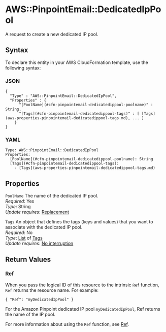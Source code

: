 # AWS::PinpointEmail::DedicatedIpPool<a name="aws-resource-pinpointemail-dedicatedippool"></a>

A request to create a new dedicated IP pool\.

## Syntax<a name="aws-resource-pinpointemail-dedicatedippool-syntax"></a>

To declare this entity in your AWS CloudFormation template, use the following syntax:

### JSON<a name="aws-resource-pinpointemail-dedicatedippool-syntax.json"></a>

```
{
  "Type" : "AWS::PinpointEmail::DedicatedIpPool",
  "Properties" : {
      "[PoolName](#cfn-pinpointemail-dedicatedippool-poolname)" : String,
      "[Tags](#cfn-pinpointemail-dedicatedippool-tags)" : [ [Tags](aws-properties-pinpointemail-dedicatedippool-tags.md), ... ]
    }
}
```

### YAML<a name="aws-resource-pinpointemail-dedicatedippool-syntax.yaml"></a>

```
Type: AWS::PinpointEmail::DedicatedIpPool
Properties: 
  [PoolName](#cfn-pinpointemail-dedicatedippool-poolname): String
  [Tags](#cfn-pinpointemail-dedicatedippool-tags): 
    - [Tags](aws-properties-pinpointemail-dedicatedippool-tags.md)
```

## Properties<a name="aws-resource-pinpointemail-dedicatedippool-properties"></a>

`PoolName`  <a name="cfn-pinpointemail-dedicatedippool-poolname"></a>
The name of the dedicated IP pool\.  
*Required*: Yes  
*Type*: String  
*Update requires*: [Replacement](https://docs.aws.amazon.com/AWSCloudFormation/latest/UserGuide/using-cfn-updating-stacks-update-behaviors.html#update-replacement)

`Tags`  <a name="cfn-pinpointemail-dedicatedippool-tags"></a>
An object that defines the tags \(keys and values\) that you want to associate with the dedicated IP pool\.  
*Required*: No  
*Type*: [List](aws-properties-pinpointemail-dedicatedippool-tags.md) of [Tags](aws-properties-pinpointemail-dedicatedippool-tags.md)  
*Update requires*: [No interruption](https://docs.aws.amazon.com/AWSCloudFormation/latest/UserGuide/using-cfn-updating-stacks-update-behaviors.html#update-no-interrupt)

## Return Values<a name="aws-resource-pinpointemail-dedicatedippool-return-values"></a>

### Ref<a name="aws-resource-pinpointemail-dedicatedippool-return-values-ref"></a>

When you pass the logical ID of this resource to the intrinsic `Ref` function, `Ref` returns the resource name\. For example:

 `{ "Ref": "myDedicatedIpPool" }` 

For the Amazon Pinpoint dedicated IP pool `myDedicatedIpPool`, Ref returns the name of the IP pool\.

For more information about using the `Ref` function, see [Ref](https://docs.aws.amazon.com/AWSCloudFormation/latest/UserGuide/intrinsic-function-reference-ref.html)\.
